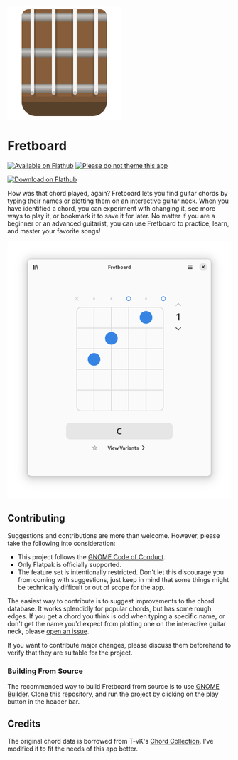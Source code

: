 ![icon](/data/icons/dev.bragefuglseth.Fretboard.svg)

# Fretboard

[![Available on Flathub](https://img.shields.io/flathub/downloads/dev.bragefuglseth.Fretboard?logo=flathub&labelColor=77767b&color=4a90d9)](https://flathub.org/apps/dev.bragefuglseth.Fretboard)
[![Please do not theme this app](https://stopthemingmy.app/badge.svg)](https://stopthemingmy.app) 

<a href='https://flathub.org/apps/dev.bragefuglseth.Fretboard'><img width='240' alt='Download on Flathub' src='https://dl.flathub.org/assets/badges/flathub-badge-en.png'/></a>

How was that chord played, again? Fretboard lets you find guitar chords
by typing their names or plotting them on an interactive guitar neck.
When you have identified a chord, you can experiment with changing it,
see more ways to play it, or bookmark it to save it for later. No matter
if you are a beginner or an advanced guitarist, you can use Fretboard to
practice, learn, and master your favorite songs!

![screenshot](/data/screenshots/screenshot-1.png)

## Contributing
Suggestions and contributions are more than welcome. However, please take the following into consideration:

- This project follows the [GNOME Code of Conduct](https://wiki.gnome.org/Foundation/CodeOfConduct).
- Only Flatpak is officially supported.
- The feature set is intentionally restricted. Don't let this discourage you from coming with suggestions, just keep in mind that some things might be technically difficult or out of scope for the app.

The easiest way to contribute is to suggest improvements to the chord database. It works splendidly for popular chords, but has some rough edges. If you get a chord you think is odd when typing a specific name, or don't get the name you'd expect from plotting one on the interactive guitar neck, please [open an issue](https://github.com/bragefuglseth/fretboard/issues).

If you want to contribute major changes, please discuss them beforehand to verify that they are suitable for the project.

### Building From Source
The recommended way to build Fretboard from source is to use [GNOME Builder](https://flathub.org/apps/org.gnome.Builder). Clone this repository, and run the project by clicking on the play button in the header bar.

## Credits
The original chord data is borrowed from T-vK's [Chord Collection](https://github.com/t-vK/chord-collection). I've modified it to fit the needs of this app better.

